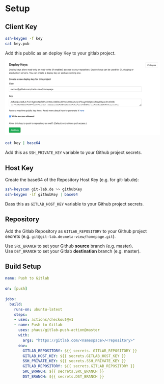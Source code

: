 # Setup

## Client Key

```bash
ssh-keygen -f key
cat key.pub
```

Add this public as an deploy Key to your gitlab project.

![gitlab-deploy-key](images/gitlab-deploy-key.png)

```bash
cat key | base64
```

Add this as `SSH_PRIVATE_KEY` variable to your Github project secrets.

## Host Key

Create the base64 of the Repository Host Key (e.g. for git-lab.de):

```bash
ssh-keyscan git-lab.de >> githubKey
ssh-keygen -lf githubKey | base64
```

Dass this as `GITLAB_HOST_KEY` variable to your Github project secrets.


## Repository

Add the Gitlab Repository as `GITLAB_REPOSITORY` to your Github project secrets (e.g. `git@git-lab.de:meta-view/homepage.git`).

Use `SRC_BRANCH` to set your Github __source__ branch (e.g. master).  
Use `DST_BRANCH` to set your Gitlab __destination__ branch (e.g. master).


## Build Setup

```yaml
name: Push to Gitlab

on: [push]

jobs:
  build:
    runs-on: ubuntu-latest
    steps:
    - uses: actions/checkout@v1
    - name: Push to Gitlab
      uses: phaus/gitlab-push-action@master
      with:
        args: "https://gitlab.com/<namespace>/<repository>"
      env:
        GITLAB_REPOSITORY: ${{ secrets. GITLAB_REPOSITORY }}
        GITLAB_HOST_KEY: ${{ secrets.GITLAB_HOST_KEY }}
        SSH_PRIVATE_KEY: ${{ secrets.SSH_PRIVATE_KEY }}
        GITLAB_REPOSITORY: ${{ secrets.GITLAB_REPOSITORY }}
        SRC_BRANCH: ${{ secrets.SRC_BRANCH }}
        DST_BRANCH: ${{ secrets.DST_BRANCH }}
        
```